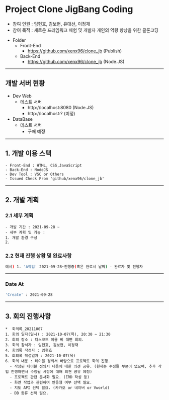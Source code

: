# Project Clone JigBang Coding
- 참여 인원 : 임현호, 김보현, 유대선, 이정재
- 참여 목적 : 새로운 프레임워크 체험 및 개발자 개인의 역량 향상을 위한 클론코딩   
* Folder 
  - Front-End
    + https://github.com/xenx96/clone_jb (Publish)
  - Back-End
    + https://github.com/xenx96/clone_jb (Node.JS)
    
***
## 개발 서버 현황
* Dev Web 
  - 테스트 서버
    + http://localhost:8080 (Node.JS)
    + http://localhost:? (미정)
* DataBase
  - 테스트 서버
    + 구매 예정



   
***
## 1. 개발 이용 스택
```
- Front-End : HTML, CSS,JavaScript
- Back-End : NodeJS
- Dev Tool : VSC or Others
- Issued Check From 'github/xenx96/clone_jb'
```   
***
## 2. 개발 계획
### 2.1 세부 계획
```
- 개발 기간 : 2021-09-28 ~
- 세부 계획 및 기능 : 
1. 개발 환경 구성
2. 
```
### 2.2 현재 진행 상황 및 완료사항
```sh
예시) 1. 'A작업' 2021-09-28~진행중(혹은 완료시 날짜) - 완료자 및 진행자
```
***

### Date At
```bash
'Create' : 2021-09-28
```

***
## 3. 회의 진행사항
```
*  회의록_20211007
1. 회의 일자(일시) : 2021-10-07(목), 20:30 ~ 21:30
2. 회의 장소 : 디스코드 이용 비 대면 회의.
3. 회의 참석자 : 임현호, 김보현, 이정재
4. 회의록 작성자 : 임현호
5. 회의록 작성일자 : 2021-10-07(목)
6. 회의 내용 : 테이블 정의서 바탕으로 프로젝트 회의 진행.
  - 작성된 테이블 정의서 내용에 대한 의견 공유. (현재는 수정될 부분이 없으며, 추후 작업 진행하면서 수정될 사항에 대해 의견 공유 예정) 
  - 프로젝트 관련 문서화 필요. (ERD 작성 등)
  - 화면 작업과 관련하여 반응형 여부 선택 필요. 
  - 지도 API 선택 필요. (카카오 or 네이버 or Vworld)
  - DB 종류 선택 필요.
```
